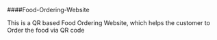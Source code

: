 ####Food-Ordering-Website


This is a QR based Food Ordering Website, which helps the customer to Order the food via QR code
